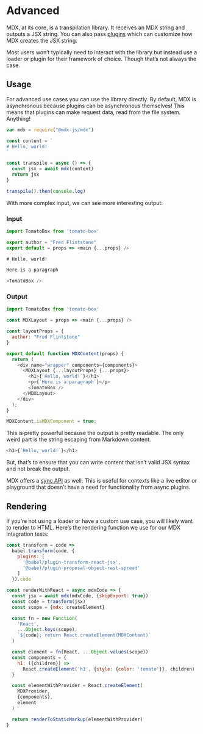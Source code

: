 # Advanced

MDX, at its core, is a transpilation library.  It receives an MDX string and outputs a JSX string.  You can also pass [plugins](/plugins) which can customize how MDX creates the JSX string.

Most users won’t typically need to interact with the library but instead use a loader or plugin for their framework of choice.  Though that’s not always the case.

## Usage

For advanced use cases you can use the library directly.  By default, MDX is asynchronous because plugins can be asynchronous themselves!  This means that plugins can make request data, read from the file system.  Anything!

```js
var mdx = require("@mdx-js/mdx")

const content = `
# Hello, world!
`

const transpile = async () => {
  const jsx = await mdx(content)
  return jsx
}

transpile().then(console.log)
```

With more complex input, we can see more interesting output:

### Input

```js
import TomatoBox from 'tomato-box'

export author = "Fred Flintstone"
export default = props => <main {...props} />

# Hello, world!

Here is a paragraph

<TomatoBox />
```

### Output

```js
import TomatoBox from 'tomato-box'

const MDXLayout = props => <main {...props} />

const layoutProps = {
  author: "Fred Flintstone"
}

export default function MDXContent(props) {
  return (
    <div name="wrapper" components={components}>
      <MDXLayout {...layoutProps} {...props}>
        <h1>{`Hello, world!`}</h1>
        <p>{`Here is a paragraph`}</p>
        <TomatoBox />
      </MDXLayout>
    </div>
  );
}

MDXContent.isMDXComponent = true;
```

This is pretty powerful because the output is pretty readable.  The only weird part is the string escaping from Markdown content.

```js
<h1>{`Hello, world!`}</h1>
```

But, that’s to ensure that you can write content that isn’t valid JSX syntax and not break the output.

MDX offers a [sync API](/advanced/sync-api) as well.  This is useful for contexts like a live editor or playground that doesn’t have a need for functionality from async plugins.

## Rendering

If you’re not using a loader or have a custom use case, you will likely want to render to HTML.  Here’s the rendering function we use for our MDX integration tests:

```js
const transform = code =>
  babel.transform(code, {
    plugins: [
      '@babel/plugin-transform-react-jsx',
      '@babel/plugin-proposal-object-rest-spread'
    ]
  }).code

const renderWithReact = async mdxCode => {
  const jsx = await mdx(mdxCode, {skipExport: true})
  const code = transform(jsx)
  const scope = {mdx: createElement}

  const fn = new Function(
    'React',
    ...Object.keys(scope),
    `${code}; return React.createElement(MDXContent)`
  )

  const element = fn(React, ...Object.values(scope))
  const components = {
    h1: ({children}) =>
      React.createElement('h1', {style: {color: 'tomato'}}, children)
  }

  const elementWithProvider = React.createElement(
    MDXProvider,
    {components},
    element
  )

  return renderToStaticMarkup(elementWithProvider)
}
```
